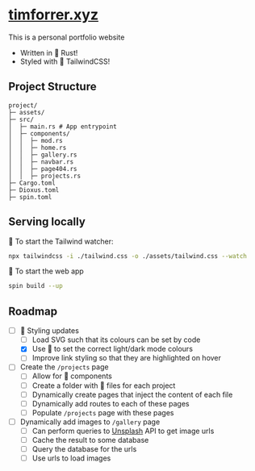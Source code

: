 # [timforrer.xyz](timforrer.xyz)
This is a personal portfolio website
- Written in  Rust!
- Styled with  TailwindCSS!

## Project Structure
```
project/
├─ assets/ 
├─ src/
│  ├─ main.rs # App entrypoint
│  ├─ components/
│  │  ├─ mod.rs
│  │  ├─ home.rs
│  │  ├─ gallery.rs
│  │  ├─ navbar.rs
│  │  ├─ page404.rs
│  │  ├─ projects.rs
├─ Cargo.toml 
├─ Dioxus.toml
├─ spin.toml
```

## Serving locally
 To start the Tailwind watcher:
```bash
npx tailwindcss -i ./tailwind.css -o ./assets/tailwind.css --watch
```

 To start the web app
```bash
spin build --up
```

## Roadmap
- [ ] 🎨 Styling updates
    - [ ] Load SVG such that its colours can be set by code
    - [x] Use  to set the correct light/dark mode colours
    - [ ] Improve link styling so that they are highlighted on hover

- [ ] Create the `/projects` page
    - [ ] Allow for  components
    - [ ] Create a folder with  files for each project
    - [ ] Dynamically create pages that inject the content of each file
    - [ ] Dynamically add routes to each of these pages
    - [ ] Populate `/projects` page with these pages

- [ ] Dynamically add images to `/gallery` page
    - [ ] Can perform queries to [Unsplash](www.unsplash.com) API to get image urls
    - [ ] Cache the result to some database
    - [ ] Query the database for the urls
    - [ ] Use urls to load images
